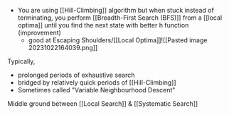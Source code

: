 - You are using [[Hill-Climbing]] algorithm but when stuck instead of terminating, you perform [[Breadth-First Search (BFS)]] from a [[local optima]] until you find the next state with better h function (improvement)
	- good at Escaping Shoulders/[[Local Optima]]![[Pasted image 20231022164039.png]]

Typically,
- prolonged periods of exhaustive search
- bridged by relatively quick periods of [[Hill-Climbing]]
- Sometimes called "Variable Neighbourhood Descent"

Middle ground between [[Local Search]] & [[Systematic Search]]

